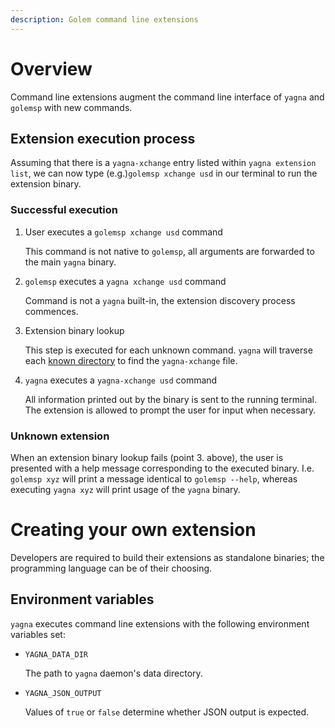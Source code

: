 ```yaml
---
description: Golem command line extensions
---
```


# Overview

Command line extensions augment the command line interface of `yagna` and `golemsp` with new commands.

## Extension execution process

Assuming that there is a `yagna-xchange` entry listed within `yagna extension list`,
we can now type (e.g.)`golemsp xchange usd` in our terminal to run the extension binary.

### Successful execution

1. User executes a `golemsp xchange usd` command
   
   This command is not native to `golemsp`, all arguments are forwarded to the main `yagna` binary.

2. `golemsp` executes a `yagna xchange usd` command

   Command is not a `yagna` built-in, the extension discovery process commences.

3. Extension binary lookup

   This step is executed for each unknown command. `yagna` will traverse each
   [known directory](README.md#designated-directories) to find the `yagna-xchange` file.

4. `yagna` executes a `yagna-xchange usd` command

   All information printed out by the binary is sent to the running terminal.
   The extension is allowed to prompt the user for input when necessary.

### Unknown extension

When an extension binary lookup fails (point 3. above), the user is presented with a help message corresponding to the executed binary.
I.e. `golemsp xyz` will print a message identical to `golemsp --help`, whereas executing `yagna xyz` will print usage of the `yagna` binary.

# Creating your own extension

Developers are required to build their extensions as standalone binaries; the programming language can be of their choosing.

## Environment variables

`yagna` executes command line extensions with the following environment variables set:

- `YAGNA_DATA_DIR`
  
  The path to `yagna` daemon's data directory. 

- `YAGNA_JSON_OUTPUT`

  Values of `true` or `false` determine whether JSON output is expected.
